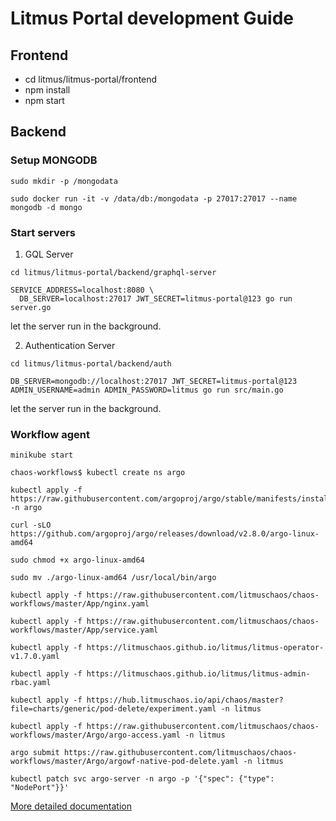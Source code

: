 # Litmus Portal development Guide

## Frontend
- cd litmus/litmus-portal/frontend
- npm install 
- npm start

## Backend

### Setup MONGODB
```
sudo mkdir -p /mongodata

sudo docker run -it -v /data/db:/mongodata -p 27017:27017 --name mongodb -d mongo
```
### Start servers

1. GQL Server
```
cd litmus/litmus-portal/backend/graphql-server

SERVICE_ADDRESS=localhost:8080 \
  DB_SERVER=localhost:27017 JWT_SECRET=litmus-portal@123 go run server.go
```
let the server run in the background.

2. Authentication Server
```
cd litmus/litmus-portal/backend/auth

DB_SERVER=mongodb://localhost:27017 JWT_SECRET=litmus-portal@123 ADMIN_USERNAME=admin ADMIN_PASSWORD=litmus go run src/main.go
```
let the server run in the background.

### Workflow agent

```
minikube start 

chaos-workflows$ kubectl create ns argo

kubectl apply -f  https://raw.githubusercontent.com/argoproj/argo/stable/manifests/install.yaml -n argo

curl -sLO  https://github.com/argoproj/argo/releases/download/v2.8.0/argo-linux-amd64

sudo chmod +x argo-linux-amd64

sudo mv ./argo-linux-amd64 /usr/local/bin/argo

kubectl apply -f https://raw.githubusercontent.com/litmuschaos/chaos-workflows/master/App/nginx.yaml

kubectl apply -f https://raw.githubusercontent.com/litmuschaos/chaos-workflows/master/App/service.yaml

kubectl apply -f https://litmuschaos.github.io/litmus/litmus-operator-v1.7.0.yaml

kubectl apply -f https://litmuschaos.github.io/litmus/litmus-admin-rbac.yaml

kubectl apply -f https://hub.litmuschaos.io/api/chaos/master?file=charts/generic/pod-delete/experiment.yaml -n litmus

kubectl apply -f https://raw.githubusercontent.com/litmuschaos/chaos-workflows/master/Argo/argo-access.yaml -n litmus

argo submit https://raw.githubusercontent.com/litmuschaos/chaos-workflows/master/Argo/argowf-native-pod-delete.yaml -n litmus

kubectl patch svc argo-server -n argo -p '{"spec": {"type": "NodePort"}}'

```

[More detailed documentation](https://docs.google.com/document/d/1y-RkLVDrOJYM2T4RPGBWG8KoNG9T7GAflTGQw1sCXUE/edit)